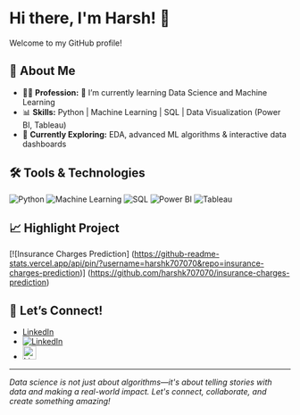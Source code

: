 # Hi there, I'm Harsh! 👋
Welcome to my GitHub profile!

## 🚀 About Me

- 🧑‍💻 **Profession:** 🌱 I’m currently learning Data Science and Machine Learning
- 📊 **Skills:** Python | Machine Learning | SQL | Data Visualization (Power BI, Tableau)
- 🌱 **Currently Exploring:** EDA, advanced ML algorithms & interactive data dashboards

## 🛠️ Tools & Technologies

![Python](https://img.shields.io/badge/Python-3670A0?logo=python&logoColor=fff)
![Machine Learning](https://img.shields.io/badge/Machine%20Learning-yellowgreen)
![SQL](https://img.shields.io/badge/SQL-336791?logo=postgresql&logoColor=fff)
![Power BI](https://img.shields.io/badge/PowerBI-F2C811?logo=powerbi&logoColor=000)
![Tableau](https://img.shields.io/badge/Tableau-E97627?logo=tableau&logoColor=fff)

## 📈 Highlight Project

[![Insurance Charges Prediction]
(https://github-readme-stats.vercel.app/api/pin/?username=harshk707070&repo=insurance-charges-prediction)]
(https://github.com/harshk707070/insurance-charges-prediction)

## 💬 Let’s Connect!

- [LinkedIn](https://www.linkedin.com/in/harshk707070/)
- [![LinkedIn](https://img.shields.io/badge/LinkedIn-blue?style=for-the-badge&logo=linkedin)](https://www.linkedin.com/in/harshk707070/)
- [<img src="https://cdn.jsdelivr.net/npm/simple-icons@v3/icons/linkedin.svg" width="24" height="24" alt="LinkedIn">](https://www.linkedin.com/in/harshk707070/)


---

_Data science is not just about algorithms—it's about telling stories with data and making a real-world impact. Let's connect, collaborate, and create something amazing!_
